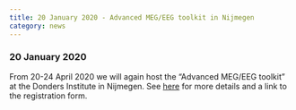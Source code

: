 ```yaml
---
title: 20 January 2020 - Advanced MEG/EEG toolkit in Nijmegen
category: news
---
```


### 20 January 2020

From 20-24 April 2020 we will again host the “Advanced MEG/EEG toolkit” at the Donders Institute in Nijmegen. See [here](/workshop/toolkit2020) for more details and a link to the registration form.
